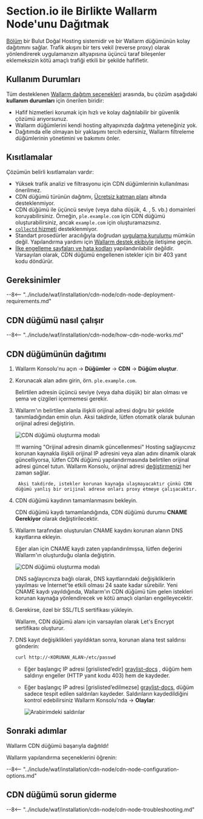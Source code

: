 [cdn-node-operation-scheme]:        ../images/waf-installation/quickstart/cdn-node-scheme.png
[data-to-wallarm-cloud-docs]:       ../user-guides/rules/sensitive-data-rule.md
[operation-modes-docs]:             ../admin-en/configure-wallarm-mode.md
[operation-mode-rule-docs]:         ../user-guides/rules/wallarm-mode-rule.md
[wallarm-cloud-docs]:               ../about-wallarm/overview.md#cloud
[cdn-node-creation-modal]:          ../images/waf-installation/quickstart/cdn-node-creation-modal.png
[cname-required-modal]:             ../images/waf-installation/quickstart/cname-required-modal.png
[attacks-in-ui]:                    ../images/admin-guides/test-attacks-quickstart.png
[user-roles-docs]:                  ../user-guides/settings/users.md
[update-origin-ip-docs]:            ../user-guides/nodes/cdn-node.md#updating-the-origin-address-of-the-protected-resource
[rules-docs]:                       ../user-guides/rules/intro.md
[ip-lists-docs]:                    ../user-guides/ip-lists/overview.md
[integration-docs]:                 ../user-guides/settings/integrations/integrations-intro.md
[trigger-docs]:                     ../user-guides/triggers/triggers.md
[application-docs]:                 ../user-guides/settings/applications.md
[nodes-ui-docs]:                    ../user-guides/nodes/cdn-node.md
[events-docs]:                      ../user-guides/events/check-attack.md
[graylist-populating-docs]:         ../user-guides/ip-lists/graylist.md#managing-graylist
[graylist-docs]:                    ../user-guides/ip-lists/graylist.md
[link-app-conf]:                    ../user-guides/settings/applications.md
[varnish-cache]:                    #why-is-there-a-delay-in-the-update-of-the-content-protected-by-the-cdn-node
[using-varnish-cache]:              ../user-guides/nodes/cdn-node.md#using-varnish-cache

# Section.io ile Birlikte Wallarm Node'unu Dağıtmak

[Bölüm](https://www.section.io/) bir Bulut Doğal Hosting sistemidir ve bir Wallarm düğümünün kolay dağıtımını sağlar. Trafik akışını bir ters vekil (reverse proxy) olarak yönlendirerek uygulamanızın altyapısına üçüncü taraf bileşenler eklemeksizin kötü amaçlı trafiği etkili bir şekilde hafifletir.

## Kullanım Durumları

Tüm desteklenen [Wallarm dağıtım seçenekleri](supported-deployment-options.md) arasında, bu çözüm aşağıdaki **kullanım durumları** için önerilen biridir:

* Hafif hizmetleri korumak için hızlı ve kolay dağıtılabilir bir güvenlik çözümü arıyorsunuz.
* Wallarm düğümlerini kendi hosting altyapınızda dağıtma yeteneğiniz yok.
* Dağıtımda elle olmayan bir yaklaşımı tercih edersiniz, Wallarm filtreleme düğümlerinin yönetimini ve bakımını önler.

## Kısıtlamalar

Çözümün belirli kısıtlamaları vardır:

* Yüksek trafik analizi ve filtrasyonu için CDN düğümlerinin kullanılması önerilmez.
* CDN düğümü türünün dağıtımı, [Ücretsiz katman planı](../about-wallarm/subscription-plans.md#free-tier-subscription-plan-us-cloud) altında desteklenmiyor.
* CDN düğümü ile üçüncü seviye (veya daha düşük, 4. , 5. vb.) domainleri koruyabilirsiniz. Örneğin, `ple.example.com` için CDN düğümü oluşturabilirsiniz, ancak `example.com` için oluşturamazsınız.
* [`collectd` hizmeti](../admin-en/monitoring/intro.md) desteklenmiyor.
* Standart prosedürler aracılığıyla doğrudan [uygulama kurulumu](../user-guides/settings/applications.md) mümkün değil. Yapılandırma yardımı için [Wallarm destek ekibiyle](mailto:support@wallarm.com) iletişime geçin.
* [İlke engelleme sayfaları ve hata kodları](../admin-en/configuration-guides/configure-block-page-and-code.md) yapılandırılabilir değildir. Varsayılan olarak, CDN düğümü engellenen istekler için bir 403 yanıt kodu döndürür.

## Gereksinimler

--8<-- "../include/waf/installation/cdn-node/cdn-node-deployment-requirements.md"

## CDN düğümü nasıl çalışır

--8<-- "../include/waf/installation/cdn-node/how-cdn-node-works.md"

## CDN düğümünün dağıtımı

1. Wallarm Konsolu'nu açın → **Düğümler** → **CDN** → **Düğüm oluştur**.
1. Korunacak alan adını girin, örn. `ple.example.com`.

    Belirtilen adresin üçüncü seviye (veya daha düşük) bir alan olması ve şema ve çizgileri içermemesi gerekir.
1. Wallarm'ın belirtilen alanla ilişkili orijinal adresi doğru bir şekilde tanımladığından emin olun. Aksi takdirde, lütfen otomatik olarak bulunan orijinal adresi değiştirin.

    ![CDN düğümü oluşturma modalı][cdn-node-creation-modal]

    !!! warning "Orijinal adresin dinamik güncellenmesi"
        Hosting sağlayıcınız korunan kaynakla ilişkili orijinal IP adresini veya alan adını dinamik olarak güncelliyorsa, lütfen CDN düğümü yapılandırmasında belirtilen orijinal adresi güncel tutun. Wallarm Konsolu, orijinal adresi [değiştirmenizi][update-origin-ip-docs] her zaman sağlar.
        
        Aksi takdirde, istekler korunan kaynağa ulaşmayacaktır çünkü CDN düğümü yanlış bir orijinal adrese onları proxy etmeye çalışacaktır.
1. CDN düğümü kaydının tamamlanmasını bekleyin.

    CDN düğümü kaydı tamamlandığında, CDN düğümü durumu **CNAME Gerekiyor** olarak değiştirilecektir.
1. Wallarm tarafından oluşturulan CNAME kaydını korunan alanın DNS kayıtlarına ekleyin.

    Eğer alan için CNAME kaydı zaten yapılandırılmışsa, lütfen değerini Wallarm'ın oluşturduğu olanla değiştirin.

    ![CDN düğümü oluşturma modalı][cname-required-modal]

    DNS sağlayıcınıza bağlı olarak, DNS kayıtlarındaki değişikliklerin yayılması ve İnternet'te etkili olması 24 saate kadar sürebilir. Yeni CNAME kaydı yayıldığında, Wallarm'ın CDN düğümü tüm gelen istekleri korunan kaynağa yönlendirecek ve kötü amaçlı olanları engelleyecektir.
1. Gerekirse, özel bir SSL/TLS sertifikası yükleyin.

    Wallarm, CDN düğümü alanı için varsayılan olarak Let's Encrypt sertifikası oluşturur.
1. DNS kayıt değişiklikleri yayıldıktan sonra, korunan alana test saldırısı gönderin:

    ```bash
    curl http://<KORUNAN_ALAN>/etc/passwd
    ```
    
    * Eğer başlangıç IP adresi [grislisted’edir] [graylist-docs] , düğüm hem saldırıyı engeller (HTTP yanıt kodu 403) hem de kaydeder.
    * Eğer başlangıç IP adresi [grislisted’edilmezse] [graylist-docs], düğüm sadece tespit edilen saldırıları kaydeder. Saldırıların kaydedildiğini kontrol edebilirsiniz Wallarm Konsolu'nda → **Olaylar**:
    
        ![Arabirimdeki saldırılar][attacks-in-ui]

## Sonraki adımlar

Wallarm CDN düğümü başarıyla dağıtıldı!

Wallarm yapılandırma seçeneklerini öğrenin:

--8<-- "../include/waf/installation/cdn-node/cdn-node-configuration-options.md"

## CDN düğümü sorun giderme

--8<-- "../include/waf/installation/cdn-node/cdn-node-troubleshooting.md"
